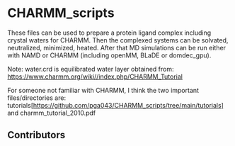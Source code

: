 # CHARMM_scripts
These files can be used to prepare a protein ligand complex including crystal waters for CHARMM.
Then the complexed systems can be solvated, neutralized, minimized, heated.
After that MD simulations can be run either with NAMD or CHARMM (including openMM, BLaDE or domdec_gpu).

Note: water.crd is equilibrated water layer obtained from: https://www.charmm.org/wiki//index.php/CHARMM_Tutorial

For someone not familiar with CHARMM, I think the two important files/directories are: \
tutorials[https://github.com/pga043/CHARMM_scripts/tree/main/tutorials] and charmm_tutorial_2010.pdf

## Contributors

<!-- ALL-CONTRIBUTORS-LIST:START - Do not remove or modify this section -->
<!-- prettier-ignore-start -->
<!-- markdownlint-disable -->

<!-- markdownlint-restore -->
<!-- prettier-ignore-end -->

<!-- ALL-CONTRIBUTORS-LIST:END -->
